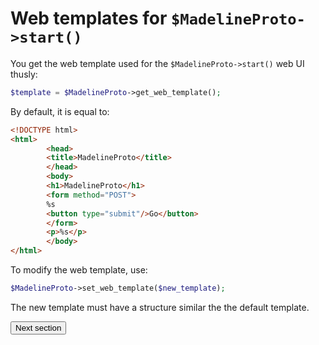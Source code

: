 # Web templates for `$MadelineProto->start()`

You get the web template used for the `$MadelineProto->start()` web UI thusly:

```php
$template = $MadelineProto->get_web_template();
```

By default, it is equal to:
```html
<!DOCTYPE html>
<html>
        <head>
        <title>MadelineProto</title>
        </head>
        <body>
        <h1>MadelineProto</h1>
        <form method="POST">
        %s
        <button type="submit"/>Go</button>
        </form>
        <p>%s</p>
        </body>
</html>
```

To modify the web template, use:
```php
$MadelineProto->set_web_template($new_template);
```

The new template must have a structure similar the the default template.

<amp-form action="https://docs.madelineproto.xyz/#very-complex-and-complete-examples"><input type="submit" value="Next section" /></form>